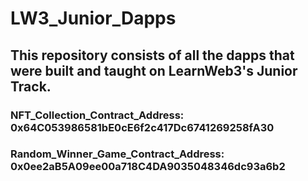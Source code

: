 # LW3_Junior_Dapps

## This repository consists of all the dapps that were built and taught on LearnWeb3's Junior Track.
### NFT_Collection_Contract_Address: 0x64C053986581bE0cE6f2c417Dc6741269258fA30

### Random_Winner_Game_Contract_Address: 0x0ee2aB5A09ee00a718C4DA9035048346dc93a6b2